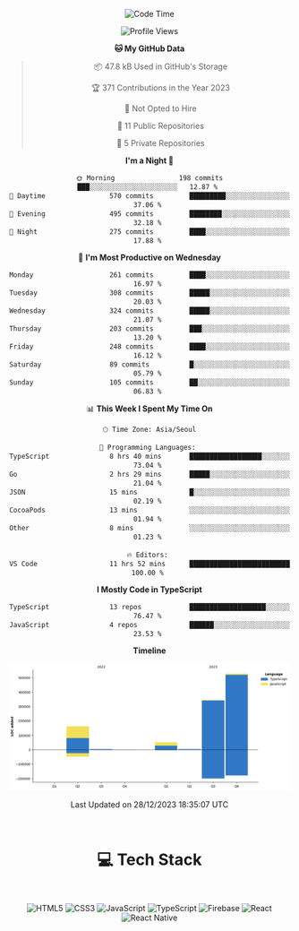 <div align="center">

  <!--START_SECTION:waka-->
![Code Time](http://img.shields.io/badge/Code%20Time-310%20hrs%2022%20mins-blue)

![Profile Views](http://img.shields.io/badge/Profile%20Views-1-blue)

**🐱 My GitHub Data** 

> 📦 47.8 kB Used in GitHub's Storage 
 > 
> 🏆 371 Contributions in the Year 2023
 > 
> 🚫 Not Opted to Hire
 > 
> 📜 11 Public Repositories 
 > 
> 🔑 5 Private Repositories 
 > 
**I'm a Night 🦉** 

```text
🌞 Morning                198 commits         ███░░░░░░░░░░░░░░░░░░░░░░   12.87 % 
🌆 Daytime                570 commits         █████████░░░░░░░░░░░░░░░░   37.06 % 
🌃 Evening                495 commits         ████████░░░░░░░░░░░░░░░░░   32.18 % 
🌙 Night                  275 commits         ████░░░░░░░░░░░░░░░░░░░░░   17.88 % 
```
📅 **I'm Most Productive on Wednesday** 

```text
Monday                   261 commits         ████░░░░░░░░░░░░░░░░░░░░░   16.97 % 
Tuesday                  308 commits         █████░░░░░░░░░░░░░░░░░░░░   20.03 % 
Wednesday                324 commits         █████░░░░░░░░░░░░░░░░░░░░   21.07 % 
Thursday                 203 commits         ███░░░░░░░░░░░░░░░░░░░░░░   13.20 % 
Friday                   248 commits         ████░░░░░░░░░░░░░░░░░░░░░   16.12 % 
Saturday                 89 commits          █░░░░░░░░░░░░░░░░░░░░░░░░   05.79 % 
Sunday                   105 commits         ██░░░░░░░░░░░░░░░░░░░░░░░   06.83 % 
```


📊 **This Week I Spent My Time On** 

```text
🕑︎ Time Zone: Asia/Seoul

💬 Programming Languages: 
TypeScript               8 hrs 40 mins       ██████████████████░░░░░░░   73.04 % 
Go                       2 hrs 29 mins       █████░░░░░░░░░░░░░░░░░░░░   21.04 % 
JSON                     15 mins             █░░░░░░░░░░░░░░░░░░░░░░░░   02.19 % 
CocoaPods                13 mins             ░░░░░░░░░░░░░░░░░░░░░░░░░   01.94 % 
Other                    8 mins              ░░░░░░░░░░░░░░░░░░░░░░░░░   01.23 % 

🔥 Editors: 
VS Code                  11 hrs 52 mins      █████████████████████████   100.00 % 
```

**I Mostly Code in TypeScript** 

```text
TypeScript               13 repos            ███████████████████░░░░░░   76.47 % 
JavaScript               4 repos             ██████░░░░░░░░░░░░░░░░░░░   23.53 % 
```



**Timeline**

![Lines of Code chart](https://raw.githubusercontent.com/SONGDAM/SONGDAM/master/assets/bar_graph.png)


 Last Updated on 28/12/2023 18:35:07 UTC
<!--END_SECTION:waka-->

  
 <br>
  
# 💻 Tech Stack
  
</div>

</br>

<div align="center">

   ![HTML5](https://img.shields.io/badge/html5-%23E34F26.svg?style=for-the-badge&logo=html5&logoColor=white) ![CSS3](https://img.shields.io/badge/css3-%231572B6.svg?style=for-the-badge&logo=css3&logoColor=white) ![JavaScript](https://img.shields.io/badge/javascript-%23323330.svg?style=for-the-badge&logo=javascript&logoColor=%23F7DF1E) 
 ![TypeScript](https://img.shields.io/badge/typescript-%23007ACC.svg?style=for-the-badge&logo=typescript&logoColor=white)
  ![Firebase](https://img.shields.io/badge/firebase-%23039BE5.svg?style=for-the-badge&logo=firebase) 
 ![React](https://img.shields.io/badge/react-%2320232a.svg?style=for-the-badge&logo=react&logoColor=%2361DAFB) ![React Native](https://img.shields.io/badge/react_native-%2320232a.svg?style=for-the-badge&logo=react&logoColor=%2361DAFB) 

 
</div>
